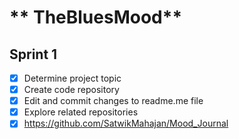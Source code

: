 # ** TheBluesMood**
## **Sprint 1**
- [x] Determine project topic
- [x] Create code repository
- [x] Edit and commit changes to readme.me file
- [x] Explore related repositories
- [x] https://github.com/SatwikMahajan/Mood_Journal 

